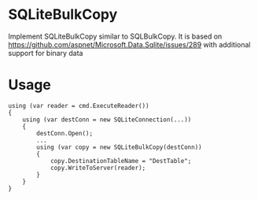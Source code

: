 # SQLiteBulkCopy
Implement SQLiteBulkCopy similar to SQLBulkCopy.
It is based on https://github.com/aspnet/Microsoft.Data.Sqlite/issues/289 with additional support for binary data

# Usage
    using (var reader = cmd.ExecuteReader())
    {
        using (var destConn = new SQLiteConnection(...))
        {
            destConn.Open();
            ...
            using (var copy = new SQLiteBulkCopy(destConn))
            {
                copy.DestinationTableName = "DestTable";
                copy.WriteToServer(reader);
            }
        }
    }
